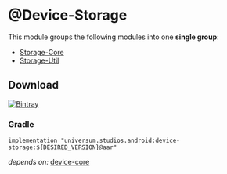@Device-Storage
===============

This module groups the following modules into one **single group**:

- [Storage-Core](https://github.com/universum-studios/android_device/tree/master/library-storage-core)
- [Storage-Util](https://github.com/universum-studios/android_device/tree/master/library-storage-util)

## Download ##
[![Bintray](https://api.bintray.com/packages/universum-studios/android/universum.studios.android%3Adevice/images/download.svg)](https://bintray.com/universum-studios/android/universum.studios.android%3Adevice/_latestVersion)

### Gradle ###

    implementation "universum.studios.android:device-storage:${DESIRED_VERSION}@aar"

_depends on:_
[device-core](https://github.com/universum-studios/android_device/tree/master/library-core)